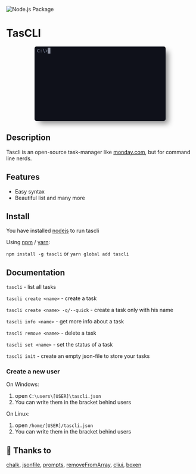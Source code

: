 ![Node.js Package](https://github.com/tascli/tascli/workflows/Node.js%20Package/badge.svg)

# TasCLI

<div style="width: 100%; text-align:center;">
    <img src="images/list.gif" style="border-radius: 5px; height: 200px; width:auto; box-shadow: 10px 10px 15px -3px rgba(138,138,138,1);">
</div>

## Description
Tascli is an open-source task-manager like [monday.com](https://www.monday.com), but for command line nerds.

## Features

- Easy syntax
- Beautiful list
and many more

## Install

You have installed [nodejs](https://www.nodejs.org) to run tascli

Using [npm](https://www.npmjs.org) / [yarn](https://yarnpkg.com/):

`npm install -g tascli` or `yarn global add tascli`

## Documentation

`tascli` - list all tasks

`tascli create <name>` - create a task
    
  `tascli create <name> -q/--quick` - create a task only with his name

`tascli info <name>` - get more info about a task

`tascli remove <name>` - delete a task

`tascli set <name>` - set the status of a task

`tascli init` - create an empty json-file to store your tasks

### Create a new user

On Windows:

1. open `C:\users\[USER]\tascli.json`
2. You can write them in the bracket behind users

On Linux:

1. open `/home/[USER]/tascli.json`
2. You can write them in the bracket behind users

## 👏 Thanks to
[chalk](https://www.npmjs.com/package/chalk), [jsonfile](https://www.npmjs.com/package/jsonfile), [prompts](https://www.npmjs.com/package/prompts), [removeFromArray](https://www.npmjs.com/package/@amphibian/remove-from-array), [cliui](https://www.npmjs.com/package/cliui), [boxen](https://www.npmjs.com/package/boxen)
